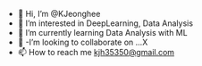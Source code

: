 - 👋 Hi, I’m @KJeonghee
- 👀 I’m interested in DeepLearning, Data Analysis
- 🌱 I’m currently learning Data Analysis with ML
- 💞️ -I’m looking to collaborate on ...X
- 📫 How to reach me kjh35350@gmail.com

<!---
KJeonghee/KJeonghee is a ✨ special ✨ repository because its `README.md` (this file) appears on your GitHub profile.
You can click the Preview link to take a look at your changes.
--->

